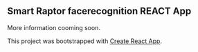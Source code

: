 ## Smart Raptor facerecognition REACT App

More information cooming soon.



This project was bootstrapped with [Create React App](https://github.com/facebookincubator/create-react-app).